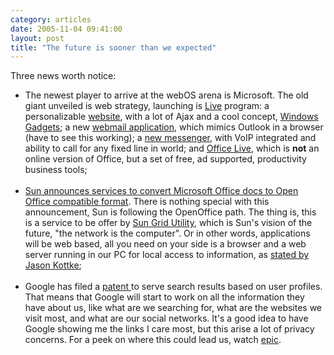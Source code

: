 ```yaml
---
category: articles
date: 2005-11-04 09:41:00
layout: post
title: "The future is sooner than we expected"
---
```


Three news worth notice:<br /><ul><li>The newest player to arrive at the webOS arena is Microsoft. The old giant unveiled is web strategy, launching is <a href="http://www.techcrunch.com/2005/11/01/windows-live-more-than-an-ajax-desktop/">Live</a> program: a personalizable <a href="http://live.com/">website</a>, with a lot of Ajax and a cool concept, <a href="http://www.windowsgadgets.com/">Windows Gadgets</a>; a new <a href="http://ideas.live.com/programpage.aspx?versionId=5d21c51a-b161-4314-9b0e-4911fb2b2e6d">webmail application</a>, which mimics Outlook in a browser (have to see this working); a <a href="http://ideas.live.com/programpage.aspx?versionId=0eccd94b-eb48-497c-8e60-c6313f7ebb73">new messenger</a>, with VoIP integrated and ability to call for any fixed line in world; and <a href="http://www.techcrunch.com/2005/11/02/office-live-will-be-huge-productivity-tool/">Office Live</a>, which is <b>not</b> an online version of Office, but a set of free, ad supported, productivity business tools;<br /><br /><li><a href="http://blogs.zdnet.com/web2explorer/?p=47&part=rss&tag=feed&subj=zdblog">Sun announces services to convert Microsoft Office docs to Open Office compatible format</a>. There is nothing special with this announcement, Sun is following the OpenOffice path. The thing is, this is a service to be offer by <a href="http://www.sun.com/service/sungrid/">Sun Grid Utility</a>, which is Sun's vision of the future, "the network is the computer". Or in other words, applications will be web based, all you need on your side is a browser and a web server running in our PC for local access to information, as <a href="http://www.kottke.org/05/08/googleos-webos">stated by Jason Kottke</a>;<br /><br /><li>Google has filed a <a href="http://appft1.uspto.gov/netacgi/nph-Parser?Sect1=PTO1&Sect2=HITOFF&d=PG01&p=1&u=%2Fnetahtml%2FPTO%2Fsrchnum.html&r=1&f=G&l=50&s1=%2220050240580%22.PGNR.&OS=DN/20050240580&RS=DN/20050240580">patent </a> to serve search results based on user profiles. That means that Google will start to work on all the information they have about us, like what are we searching for, what are the websites we visit most, and what are our social networks. It's a good idea to have Google showing me the links I care most, but this arise a lot of privacy concerns. For a peek on where this could lead us, watch <a href="http://www.robinsloan.com/epic/">epic</a>.<br /></ul>
